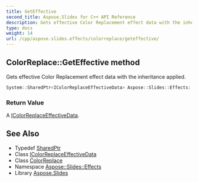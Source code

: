 ```yaml
---
title: GetEffective
second_title: Aspose.Slides for C++ API Reference
description: Gets effective Color Replacement effect data with the inheritance applied.
type: docs
weight: 14
url: /cpp/aspose.slides.effects/colorreplace/geteffective/
---
```

## ColorReplace::GetEffective method


Gets effective Color Replacement effect data with the inheritance applied.

```cpp
System::SharedPtr<IColorReplaceEffectiveData> Aspose::Slides::Effects::ColorReplace::GetEffective() override
```


### Return Value

A [IColorReplaceEffectiveData](../../icolorreplaceeffectivedata/).

## See Also

* Typedef [SharedPtr](../../../system/sharedptr/)
* Class [IColorReplaceEffectiveData](../../icolorreplaceeffectivedata/)
* Class [ColorReplace](../)
* Namespace [Aspose::Slides::Effects](../../)
* Library [Aspose.Slides](../../../)
